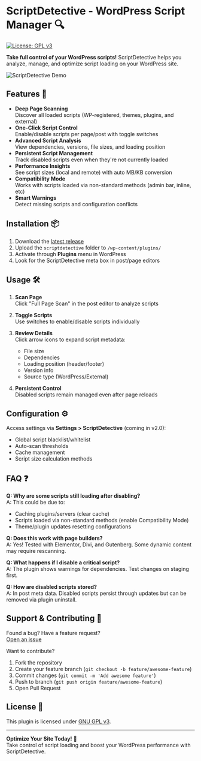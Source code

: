 # ScriptDetective - WordPress Script Manager 🔍

[![License: GPL v3](https://img.shields.io/badge/License-GPLv3-blue.svg)](https://www.gnu.org/licenses/gpl-3.0)

**Take full control of your WordPress scripts!** ScriptDetective helps you analyze, manage, and optimize script loading on your WordPress site.

![ScriptDetective Demo](screenshot.png) <!-- Add actual screenshot later -->

## Features 🚀

- **Deep Page Scanning**  
  Discover all loaded scripts (WP-registered, themes, plugins, and external)
- **One-Click Script Control**  
  Enable/disable scripts per page/post with toggle switches
- **Advanced Script Analysis**  
  View dependencies, versions, file sizes, and loading position
- **Persistent Script Management**  
  Track disabled scripts even when they're not currently loaded
- **Performance Insights**  
  See script sizes (local and remote) with auto MB/KB conversion
- **Compatibility Mode**  
  Works with scripts loaded via non-standard methods (admin bar, inline, etc)
- **Smart Warnings**  
  Detect missing scripts and configuration conflicts

## Installation 📦

1. Download the [latest release](https://github.com/yourusername/scriptdetective/releases)
2. Upload the `scriptdetective` folder to `/wp-content/plugins/`
3. Activate through **Plugins** menu in WordPress
4. Look for the ScriptDetective meta box in post/page editors

## Usage 🛠️

1. **Scan Page**  
   Click "Full Page Scan" in the post editor to analyze scripts
   
2. **Toggle Scripts**  
   Use switches to enable/disable scripts individually
   
3. **Review Details**  
   Click arrow icons to expand script metadata:
   - File size
   - Dependencies
   - Loading position (header/footer)
   - Version info
   - Source type (WordPress/External)

4. **Persistent Control**  
   Disabled scripts remain managed even after page reloads

## Configuration ⚙️

Access settings via **Settings > ScriptDetective** (coming in v2.0):
- Global script blacklist/whitelist
- Auto-scan thresholds
- Cache management
- Script size calculation methods

## FAQ ❓

**Q: Why are some scripts still loading after disabling?**  
A: This could be due to:  
- Caching plugins/servers (clear cache)
- Scripts loaded via non-standard methods (enable Compatibility Mode)
- Theme/plugin updates resetting configurations

**Q: Does this work with page builders?**  
A: Yes! Tested with Elementor, Divi, and Gutenberg. Some dynamic content may require rescanning.

**Q: What happens if I disable a critical script?**  
A: The plugin shows warnings for dependencies. Test changes on staging first.

**Q: How are disabled scripts stored?**  
A: In post meta data. Disabled scripts persist through updates but can be removed via plugin uninstall.

## Support & Contributing 🤝

Found a bug? Have a feature request?  
[Open an issue](https://github.com/yourusername/scriptdetective/issues)

Want to contribute?  
1. Fork the repository  
2. Create your feature branch (`git checkout -b feature/awesome-feature`)  
3. Commit changes (`git commit -m 'Add awesome feature'`)  
4. Push to branch (`git push origin feature/awesome-feature`)  
5. Open Pull Request

## License 📄

This plugin is licensed under [GNU GPL v3](https://www.gnu.org/licenses/gpl-3.0.html).

---

**Optimize Your Site Today!** 🚀  
Take control of script loading and boost your WordPress performance with ScriptDetective.
